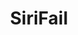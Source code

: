 ---
title: SiriFail
crosslinks:
- sirifails
- themes
- MaliciousCompliance
- TrueSTL
- LivestreamFails
- ChargeYourPhone
- apple
- FrenchWestIndies
- wikipedia
---